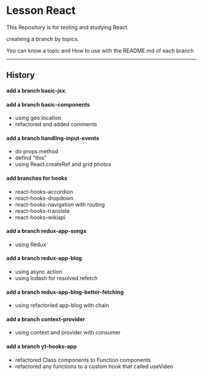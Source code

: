 
# Lesson React

This Repository is for testing and studying React.

createing a branch by topics.

You can know a topic and How to use with the README.md of each branch

---

## History
#### add a branch basic-jsx.  
#### add a branch basic-components  
  - using geo location
  - refactored and added comments  
#### add a branch handling-input-events  
  - do props.method  
  - defind "this"  
  - using React.createRef and grid photos  
#### add branches for hooks
- react-hooks-accordion
- react-hooks-dropdown
- react-hooks-navigation with routing
- react-hooks-translate
- react-hooks-wikiapi
#### add a branch redux-app-songs
- using Redux
#### add a branch redux-app-blog
- using async action 
- using lodash for resolved refetch
#### add a branch redux-app-blog-better-fetching
- using refactoried app-blog with chain
#### add a branch context-provider
- using context and provider with consumer
#### add a branch yt-hooks-app
- refactored Class components to Function components
- refactored any functions to a custom hook that called useVideo
